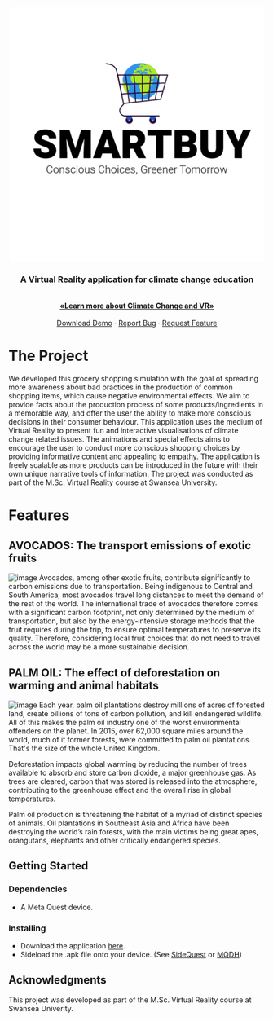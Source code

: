 <br />
<div align="center">
  <a href="https://github.com/zibodsun/BravoTeam">
    <img src="Logo.png" alt="Logo" width="500" height="500">
  </a>

  <h3 align="center">A Virtual Reality application for climate change education</h3>

  <p align="center">
    <br />
    <a href="SmartBuy_Report.pdf"><strong>«Learn more about Climate Change and VR»</strong></a>
    <br />
    <br />
    <a href="https://github.com/zibodsun/BravoTeam/releases">Download Demo</a>
    ·
    <a href="https://github.com/zibodsun/BravoTeam/issues">Report Bug</a>
    ·
    <a href="https://github.com/zibodsun/BravoTeam/issues">Request Feature</a>
  </p>
</div>

# The Project
We developed this grocery shopping simulation with the goal of spreading more awareness about bad practices in the production of common shopping items, which cause negative environmental effects. We aim to provide facts about the production process of some products/ingredients in a memorable way, and offer the user the ability to make more conscious decisions in their consumer behaviour. This application uses the medium of Virtual Reality to present fun and interactive visualisations of climate change related issues. The animations and special effects aims to encourage the user to conduct more conscious shopping choices by providing informative content and appealing to empathy. The application is freely scalable as more products can be introduced in the future with their own unique narrative tools of information. The project was conducted as part of the M.Sc. Virtual Reality course at Swansea University.

# Features

## AVOCADOS: The transport emissions of exotic fruits
![image](https://github.com/NatashaNo/BravoTeam/assets/147525423/1aef571a-9d10-4b6c-be40-1d7d79ecb5bf)
Avocados, among other exotic fruits, contribute significantly to carbon emissions due to transportation. Being indigenous to Central and South America, most avocados travel long distances to meet the demand of the rest of the world. The international trade of avocados therefore comes with a significant carbon footprint, not only determined by the medium of transportation, but also by the energy-intensive storage methods that the fruit requires during the trip, to ensure optimal temperatures to preserve its quality. Therefore, considering local fruit choices that do not need to travel across the world may be a more sustainable decision.

## PALM OIL: The effect of deforestation on warming and animal habitats
![image](https://github.com/NatashaNo/BravoTeam/assets/147525423/eb27ba8b-8025-406c-9e30-ebed4c0bc83a)
Each year, palm oil plantations destroy millions of acres of forested land, create billions of tons of carbon pollution, and kill endangered wildlife. All of this makes the palm oil industry one of the worst environmental offenders on the planet. In 2015, over 62,000 square miles around the world, much of it former forests, were committed to palm oil plantations. That's the size of the whole United Kingdom.

Deforestation impacts global warming by reducing the number of trees available to absorb and store carbon dioxide, a major greenhouse gas. As trees are cleared, carbon that was stored is released into the atmosphere, contributing to the greenhouse effect and the overall rise in global temperatures.

Palm oil production is threatening the habitat of a myriad of distinct species of animals. Oil plantations in Southeast Asia and Africa have been destroying the world’s rain forests, with the main victims being great apes, orangutans, elephants and other critically endangered species.


## Getting Started

### Dependencies

* A Meta Quest device.

### Installing

* Download the application [here](https://github.com/NatashaNo/BravoTeam/releases).
* Sideload the .apk file onto your device. (See [SideQuest](https://sidequestvr.com/) or [MQDH](https://developer.oculus.com/downloads/package/oculus-developer-hub-win/?locale=en_GB))

## Acknowledgments

This project was developed as part of the M.Sc. Virtual Reality course at Swansea Univerity.
